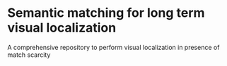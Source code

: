 # Semantic matching for long term visual localization
 A comprehensive repository to perform visual localization in presence of match scarcity
